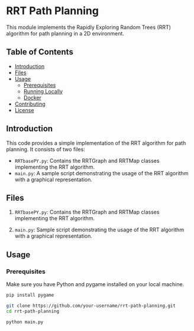 # RRT Path Planning

This module implements the Rapidly Exploring Random Trees (RRT) algorithm for path planning in a 2D environment.

## Table of Contents
- [Introduction](#introduction)
- [Files](#files)
- [Usage](#usage)
  - [Prerequisites](#prerequisites)
  - [Running Locally](#running-locally)
  - [Docker](#docker)
- [Contributing](#contributing)
- [License](#license)

## Introduction

This code provides a simple implementation of the RRT algorithm for path planning. It consists of two files:
- `RRTbasePY.py`: Contains the RRTGraph and RRTMap classes implementing the RRT algorithm.
- `main.py`: A sample script demonstrating the usage of the RRT algorithm with a graphical representation.

## Files

1. `RRTbasePY.py`: Contains the RRTGraph and RRTMap classes implementing the RRT algorithm.

2. `main.py`: Sample script demonstrating the usage of the RRT algorithm with a graphical representation.

## Usage

### Prerequisites

Make sure you have Python and pygame installed on your local machine.

```bash
pip install pygame

git clone https://github.com/your-username/rrt-path-planning.git
cd rrt-path-planning

python main.py
